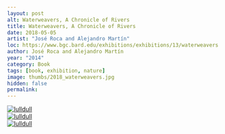```yaml
---
layout: post
alt: Waterweavers, A Chronicle of Rivers
title: Waterweavers, A Chronicle of Rivers
date: 2018-05-05
artist: "José Roca and Alejandro Martín"
loc: https://www.bgc.bard.edu/exhibitions/exhibitions/13/waterweavers
author: José Roca and Alejandro Martín
year: "2014"
category: Book
tags: [book, exhibition, nature]
image: thumbs/2018_waterweavers.jpg
hidden: false
permalink:
---
```




<div class="post_image">
	<a href="{{ site.baseurl }}/images/posts/2018_waterweavers/001.jpg" target="_blank">
	<img src="{{ site.baseurl }}/images/posts/2018_waterweavers/001.jpg" alt="lulldull"></a>
</div>

<div class="post_image">
	<a href="{{ site.baseurl }}/images/posts/2018_waterweavers/002.jpg" target="_blank">
	<img src="{{ site.baseurl }}/images/posts/2018_waterweavers/002.jpg" alt="lulldull"></a>
</div>

<div class="post_image">
	<a href="{{ site.baseurl }}/images/posts/2018_waterweavers/003.jpg" target="_blank">
	<img src="{{ site.baseurl }}/images/posts/2018_waterweavers/003.jpg" alt="lulldull"></a>
</div>